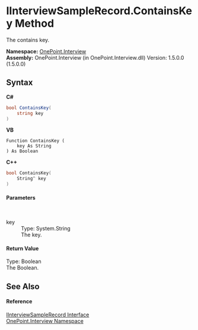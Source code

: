 # IInterviewSampleRecord.ContainsKey Method 
 

The contains key.

**Namespace:**&nbsp;<a href="N_OnePoint_Interview">OnePoint.Interview</a><br />**Assembly:**&nbsp;OnePoint.Interview (in OnePoint.Interview.dll) Version: 1.5.0.0 (1.5.0.0)

## Syntax

**C#**<br />
``` C#
bool ContainsKey(
	string key
)
```

**VB**<br />
``` VB
Function ContainsKey ( 
	key As String
) As Boolean
```

**C++**<br />
``` C++
bool ContainsKey(
	String^ key
)
```


#### Parameters
&nbsp;<dl><dt>key</dt><dd>Type: System.String<br />The key.</dd></dl>

#### Return Value
Type: Boolean<br />The Boolean.

## See Also


#### Reference
<a href="T_OnePoint_Interview_IInterviewSampleRecord">IInterviewSampleRecord Interface</a><br /><a href="N_OnePoint_Interview">OnePoint.Interview Namespace</a><br />